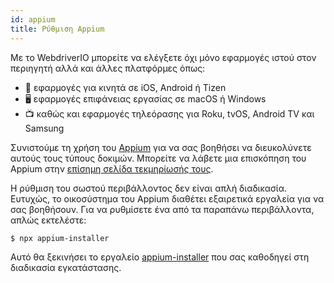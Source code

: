 ```yaml
---
id: appium
title: Ρύθμιση Appium
---
```


Με το WebdriverIO μπορείτε να ελέγξετε όχι μόνο εφαρμογές ιστού στον περιηγητή αλλά και άλλες πλατφόρμες όπως:

- 📱 εφαρμογές για κινητά σε iOS, Android ή Tizen
- 🖥️ εφαρμογές επιφάνειας εργασίας σε macOS ή Windows
- 📺 καθώς και εφαρμογές τηλεόρασης για Roku, tvOS, Android TV και Samsung

Συνιστούμε τη χρήση του [Appium](https://appium.io/) για να σας βοηθήσει να διευκολύνετε αυτούς τους τύπους δοκιμών. Μπορείτε να λάβετε μια επισκόπηση του Appium στην [επίσημη σελίδα τεκμηρίωσής τους](https://appium.io/docs/en/latest/intro/).

Η ρύθμιση του σωστού περιβάλλοντος δεν είναι απλή διαδικασία. Ευτυχώς, το οικοσύστημα του Appium διαθέτει εξαιρετικά εργαλεία για να σας βοηθήσουν. Για να ρυθμίσετε ένα από τα παραπάνω περιβάλλοντα, απλώς εκτελέστε:

```sh
$ npx appium-installer
```

Αυτό θα ξεκινήσει το εργαλείο [appium-installer](https://github.com/AppiumTestDistribution/appium-installer) που σας καθοδηγεί στη διαδικασία εγκατάστασης.
